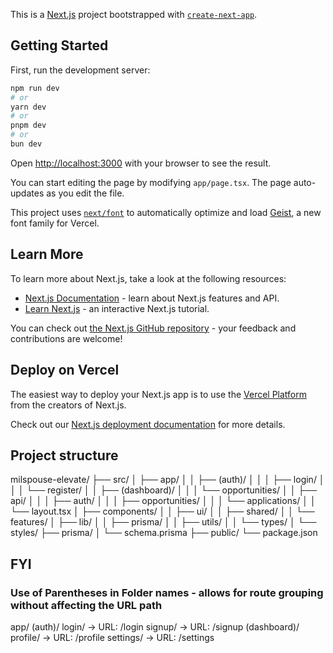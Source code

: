 This is a [Next.js](https://nextjs.org) project bootstrapped with [`create-next-app`](https://nextjs.org/docs/app/api-reference/cli/create-next-app).

## Getting Started

First, run the development server:

```bash
npm run dev
# or
yarn dev
# or
pnpm dev
# or
bun dev
```

Open [http://localhost:3000](http://localhost:3000) with your browser to see the result.

You can start editing the page by modifying `app/page.tsx`. The page auto-updates as you edit the file.

This project uses [`next/font`](https://nextjs.org/docs/app/building-your-application/optimizing/fonts) to automatically optimize and load [Geist](https://vercel.com/font), a new font family for Vercel.

## Learn More

To learn more about Next.js, take a look at the following resources:

- [Next.js Documentation](https://nextjs.org/docs) - learn about Next.js features and API.
- [Learn Next.js](https://nextjs.org/learn) - an interactive Next.js tutorial.

You can check out [the Next.js GitHub repository](https://github.com/vercel/next.js) - your feedback and contributions are welcome!

## Deploy on Vercel

The easiest way to deploy your Next.js app is to use the [Vercel Platform](https://vercel.com/new?utm_medium=default-template&filter=next.js&utm_source=create-next-app&utm_campaign=create-next-app-readme) from the creators of Next.js.

Check out our [Next.js deployment documentation](https://nextjs.org/docs/app/building-your-application/deploying) for more details.

## Project structure
milspouse-elevate/
├── src/
│   ├── app/
│   │   ├── (auth)/
│   │   │   ├── login/
│   │   │   └── register/
│   │   ├── (dashboard)/
│   │   │   └── opportunities/
│   │   ├── api/
│   │   │   ├── auth/
│   │   │   ├── opportunities/
│   │   │   └── applications/
│   │   └── layout.tsx
│   ├── components/
│   │   ├── ui/
│   │   ├── shared/
│   │   └── features/
│   ├── lib/
│   │   ├── prisma/
│   │   ├── utils/
│   │   └── types/
│   └── styles/
├── prisma/
│   └── schema.prisma
├── public/
└── package.json

## FYI
### Use of Parentheses in Folder names -  allows for route grouping without affecting the URL path
app/
  (auth)/
    login/      -> URL: /login
    signup/     -> URL: /signup
  (dashboard)/
    profile/    -> URL: /profile
    settings/   -> URL: /settings